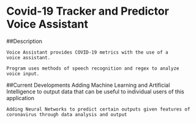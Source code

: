 # Covid-19 Tracker and Predictor Voice Assistant
##Description 
    
    Voice Assistant provides COVID-19 metrics with the use of a 
    voice assistant.
        
    Program uses methods of speech recognition and regex to analyze
    voice input.

##Current Developments
    Adding Machine Learning and Artificial Intelligence to output data that 
    can be useful to individual users of this application
    
    Adding Neural Networks to predict certain outputs given features of 
    coronavirus through data analysis and output 
    


